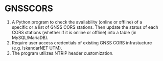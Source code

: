 # GNSSCORS
1. A Python program to check the availability (online or offline) of a specific or a list of GNSS CORS stations. Then update the status of each CORS stations (whether if it is online or offline) into a table (in MySQL/MariaDB).
2. Require user access credentials of existing GNSS CORS infrastucture (e.g. IskandarNET UTM).
3. The program utilizes NTRIP header customization.
